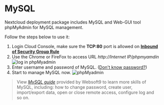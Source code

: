 # MySQL

Nextcloud deployment package includes MySQL and Web-GUI tool phpMyAdmin for MySQL management.

Follow the steps below to use it:

1. Login Cloud Console, make sure the **TCP:80** port is allowed on **[Inbound of Security Group Rule](https://support.websoft9.com/docs/faq/tech-instance.html)**
2. Use the Chrome or FireFox to access URL *http://Internet IP/phpmyamdin*
  ![log in phpMyadmin](https://libs.websoft9.com/Websoft9/DocsPicture/en/mysql/mysql-login-websoft9.png)
3. Enter username and password of MySQL. ([Don't know password?](/stack-accounts.md))
4. Start to manage MySQL now.
  ![phpMyadmin](https://libs.websoft9.com/Websoft9/DocsPicture/en/phpmyadmin/phpmyadmin-createdb-websoft9.png)

> View *[MySQL guide](https://support.websoft9.com/docs/mysql/admin-phpmyadmin.html)* provided by Websoft9 to learn more skills of MySQL, including: how to change password, create user, import/export data, open or close remote access, configure log and so on.
